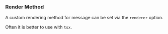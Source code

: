 ### Render Method

A custom rendering method for message can be set via the `renderer` option.

Often it is better to use with `tsx`.
